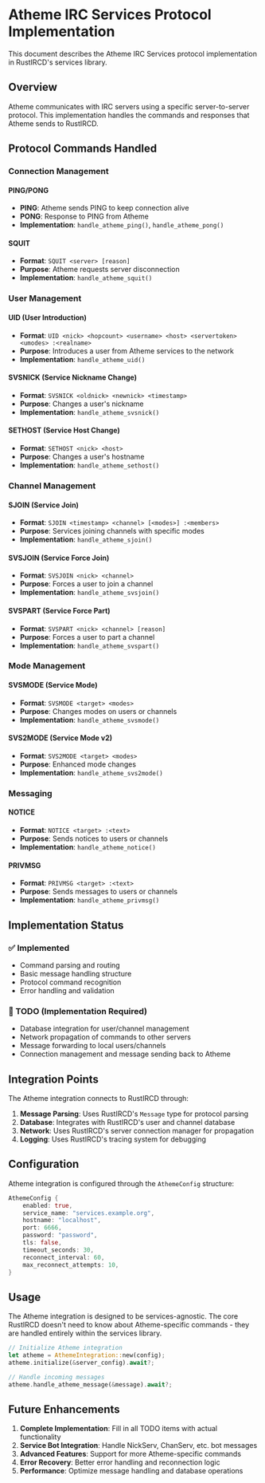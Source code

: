 # Atheme IRC Services Protocol Implementation

This document describes the Atheme IRC Services protocol implementation in RustIRCD's services library.

## Overview

Atheme communicates with IRC servers using a specific server-to-server protocol. This implementation handles the commands and responses that Atheme sends to RustIRCD.

## Protocol Commands Handled

### Connection Management

#### PING/PONG
- **PING**: Atheme sends PING to keep connection alive
- **PONG**: Response to PING from Atheme
- **Implementation**: `handle_atheme_ping()`, `handle_atheme_pong()`

#### SQUIT
- **Format**: `SQUIT <server> [reason]`
- **Purpose**: Atheme requests server disconnection
- **Implementation**: `handle_atheme_squit()`

### User Management

#### UID (User Introduction)
- **Format**: `UID <nick> <hopcount> <username> <host> <servertoken> <umodes> :<realname>`
- **Purpose**: Introduces a user from Atheme services to the network
- **Implementation**: `handle_atheme_uid()`

#### SVSNICK (Service Nickname Change)
- **Format**: `SVSNICK <oldnick> <newnick> <timestamp>`
- **Purpose**: Changes a user's nickname
- **Implementation**: `handle_atheme_svsnick()`

#### SETHOST (Service Host Change)
- **Format**: `SETHOST <nick> <host>`
- **Purpose**: Changes a user's hostname
- **Implementation**: `handle_atheme_sethost()`

### Channel Management

#### SJOIN (Service Join)
- **Format**: `SJOIN <timestamp> <channel> [<modes>] :<members>`
- **Purpose**: Services joining channels with specific modes
- **Implementation**: `handle_atheme_sjoin()`

#### SVSJOIN (Service Force Join)
- **Format**: `SVSJOIN <nick> <channel>`
- **Purpose**: Forces a user to join a channel
- **Implementation**: `handle_atheme_svsjoin()`

#### SVSPART (Service Force Part)
- **Format**: `SVSPART <nick> <channel> [reason]`
- **Purpose**: Forces a user to part a channel
- **Implementation**: `handle_atheme_svspart()`

### Mode Management

#### SVSMODE (Service Mode)
- **Format**: `SVSMODE <target> <modes>`
- **Purpose**: Changes modes on users or channels
- **Implementation**: `handle_atheme_svsmode()`

#### SVS2MODE (Service Mode v2)
- **Format**: `SVS2MODE <target> <modes>`
- **Purpose**: Enhanced mode changes
- **Implementation**: `handle_atheme_svs2mode()`

### Messaging

#### NOTICE
- **Format**: `NOTICE <target> :<text>`
- **Purpose**: Sends notices to users or channels
- **Implementation**: `handle_atheme_notice()`

#### PRIVMSG
- **Format**: `PRIVMSG <target> :<text>`
- **Purpose**: Sends messages to users or channels
- **Implementation**: `handle_atheme_privmsg()`

## Implementation Status

### ✅ Implemented
- Command parsing and routing
- Basic message handling structure
- Protocol command recognition
- Error handling and validation

### 🚧 TODO (Implementation Required)
- Database integration for user/channel management
- Network propagation of commands to other servers
- Message forwarding to local users/channels
- Connection management and message sending back to Atheme

## Integration Points

The Atheme integration connects to RustIRCD through:

1. **Message Parsing**: Uses RustIRCD's `Message` type for protocol parsing
2. **Database**: Integrates with RustIRCD's user and channel database
3. **Network**: Uses RustIRCD's server connection manager for propagation
4. **Logging**: Uses RustIRCD's tracing system for debugging

## Configuration

Atheme integration is configured through the `AthemeConfig` structure:

```rust
AthemeConfig {
    enabled: true,
    service_name: "services.example.org",
    hostname: "localhost",
    port: 6666,
    password: "password",
    tls: false,
    timeout_seconds: 30,
    reconnect_interval: 60,
    max_reconnect_attempts: 10,
}
```

## Usage

The Atheme integration is designed to be services-agnostic. The core RustIRCD doesn't need to know about Atheme-specific commands - they are handled entirely within the services library.

```rust
// Initialize Atheme integration
let atheme = AthemeIntegration::new(config);
atheme.initialize(&server_config).await?;

// Handle incoming messages
atheme.handle_atheme_message(&message).await?;
```

## Future Enhancements

1. **Complete Implementation**: Fill in all TODO items with actual functionality
2. **Service Bot Integration**: Handle NickServ, ChanServ, etc. bot messages
3. **Advanced Features**: Support for more Atheme-specific commands
4. **Error Recovery**: Better error handling and reconnection logic
5. **Performance**: Optimize message handling and database operations
